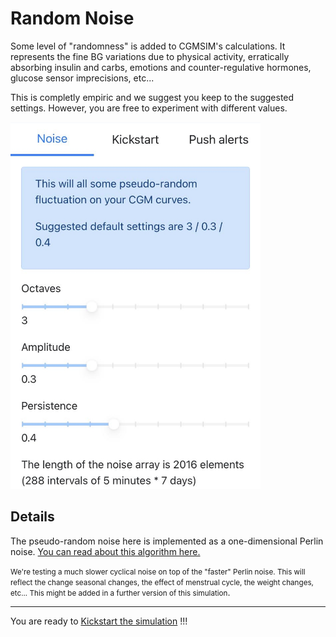 # Random Noise 
Some level of "randomness" is added to CGMSIM's calculations. It represents the fine BG variations due to physical activity, erratically absorbing insulin and carbs, emotions and counter-regulative hormones, glucose sensor imprecisions, etc... 

This is completly empiric and we suggest you keep to the suggested settings. However, you are free to experiment with different values.

<img src="../img/profile_mobile_noise.jpg" alt="Random Create" width="400"/>

## Details

The pseudo-random noise here is implemented as a one-dimensional Perlin noise. <a href="https://github.com/andrewrk/node-perlin-noise" target="_blank">You can read about this algorithm here.</a>

<span style="font-size:smaller"> We're testing a much slower cyclical noise on top of the "faster" Perlin noise. This will reflect the change seasonal changes, the effect of menstrual cycle, the weight changes, etc... This might be added in a further version of this simulation</span>.

<hr>

You are ready to [Kickstart the simulation](kickstart.md) !!!

<br>
